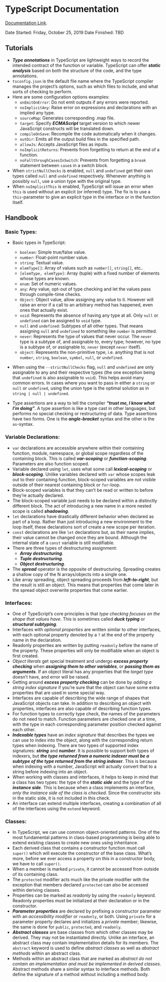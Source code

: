 # TypeScript Documentation

[Documentation Link](https://www.typescriptlang.org/index.html).

Date Started: Friday, October 25, 2019
Date Finished: TBD

## Tutorials

- ***Type annotations*** in TypeScript are lightweight ways to record the intended contract of the function or variable. TypeScript can offer ***static analysis*** based on both the structure of the code, and the type annotations.
- `tsconfig.json` is the default file name where the TypeScript compiler manages the project’s options, such as which files to include, and what sorts of checking to perform.
- Here are some configuration options examples:
  - `onEmitOnError`: Do not emit outputs if any errors were reported.
  - `noImplicitAny`: Raise error on expressions and declarations with an implied any type.
  - `sourceMap`: Generates corresponding .map file.
  - `target`: Specify ***ECMAScript*** target version to which newer JavaScript constructs will be translated down.
  - `compileOnSave`: Recompile the code automatically when it changes.
  - `outDir`: Emits all the output build files in the specified path.
  - `allowJs`: Accepts JavaScript files as inputs.
  - `noImplicitReturns`: Prevents from forgetting to return at the end of a function.
  - `noFallthroughCasesInSwitch`: Prevents from forgetting a `break` statement between `case`s in a switch block.
- When `strictNullChecks` is enabled, `null` and `undefined` get their own types called `null` and `undefined` respectively. Whenever anything is possibly `null`, use a union type with the original type.
- When `noImplicitThis` is enabled, TypeScript will issue an error when `this` is used without an explicit (or inferred) type. The fix is to use a `this`-parameter to give an explicit type in the interface or in the function itself.

## Handbook

### Basic Types:
- Basic types in TypeScript:
  - `boolean`: Simple true/false value.
  - `number`: Float-point number value.
  - `string`: Textual value.
  - `elemType[]`: Array of values such as `number[]`, `string[]`, etc..
  - `[elemType, elemType]`: Array (tuple) with a fixed number of elements whose types are known.
  - `enum`: Set of numeric values.
  - `any`: Any value, opt-out of type checking and let the values pass through compile-time checks.
  - `Object`: Object value, allow assigning any value to it. However will raise an error if a call to an arbitrary method has happened, even ones that actually exist.
  - `void`: Represents the absence of having any type at all. Only `null` or `undefined` can be assigned to `void` type.
  - `null` and `undefined`: Subtypes of all other types. That means assigning `null` and `undefined` to something like `number` is permitted.
  - `never`: Represents the type of values that never occur. The `never` type is a subtype of, and assignable to, every type; however, no type is a subtype of, or assignable to, `never` (except `never` itself).
  - `object`: Represents the non-primitive type, i.e. anything that is not `number`, `string`, `boolean`, `symbol`, `null`, or `undefined`.

- When using the `--strictNullChecks` flag, `null` and `undefined` are only assignable to any and their respective types (the one exception being that `undefined` is also assignable to `void`). This helps avoid many common errors. In cases where you want to pass in either a `string` or `null` or `undefined`, using the union type is the optimal solution as in `string | null | undefined`.

- Type assertions are a way to tell the compiler ***“trust me, I know what I’m doing”***. A type assertion is like a type cast in other languages, but performs no special checking or restructuring of data. Type assertions have two forms. One is the ***angle-bracket*** syntax and the other is the `as`-syntax.

### Variable Declarations:

- `var` declarations are accessible anywhere within their containing function, module, namespace, or global scope regardless of the containing block. This is called ***var-scoping*** or ***function-scoping***. Parameters are also function scoped.
- Variable declared using `let`, uses what some call ***lexical-scoping*** or ***block-scoping***. Unlike variables declared with `var` whose scopes leak out to their containing function, block-scoped variables are not visible outside of their nearest containing block or `for`-loop.
- Block-scoped variables is that they can’t be read or written to before they’re actually declared.
- The block-scoped variable just needs to be declared within a distinctly different block. The act of introducing a new name in a more nested scope is called ***shadowing***.
- `let` declarations have drastically different behavior when declared as part of a loop. Rather than just introducing a new environment to the loop itself, these declarations sort of create a new scope per iteration.
- `const` declarations are like `let` declarations but, as their name implies, their value cannot be changed once they are bound. Although the internal state of a `const` variable is still modifiable.
- There are three types of destructuring assignment:
  - ***Array destructuring***.
  - ***Tuple destructuring***.
  - ***Object destructuring***.
- The ***spread*** operator is the opposite of destructuring. Spreading creates a shallow copy of the N arrays/objects into a single one.
- Like array spreading, object spreading proceeds from ***left-to-right***, but the result is still an object. This means that properties that come later in the spread object overwrite properties that come earlier.

### Interfaces:

- One of TypeScript’s core principles is that *type checking focuses on the shape that values have*. This is sometimes called ***duck typing*** or ***structural subtyping***. 
- Interfaces with *optional properties* are written similar to other interfaces, with each optional property denoted by a `?` at the end of the property name in the declaration.
- Readonly properties are written by putting `readonly` before the name of the property. These properties will only be modifiable when an object is first created.
- *Object literals* get special treatment and undergo ***excess property checking*** when ***assigning them to other variables***, or ***passing them as arguments***. If an object literal has any properties that the *target type* doesn’t have, and error will be raised.
- Getting around ***excess property checking*** can be done by *adding a string index signature* if you’re sure that the object can have some extra properties that are used in some special way.
- Interfaces are capable of describing the wide range of shapes that JavaScript objects can take. In addition to describing an object with properties, interfaces are also capable of describing function types.
- For function types to correctly type check, the names of the parameters do not need to match. Function parameters are checked one at a time, with the type in each corresponding parameter position checked against each other.
- ***Indexable types*** have an *index signature* that describes the types we can use to index into the object, along with the corresponding return types when indexing. There are two types of supported index signatures: ***string*** and ***number***. It is possible to support both types of indexers, but ***the type returned from a numeric indexer must be a subtype of the type returned from the string indexer***. This is because when indexing with a number, JavaScript will actually convert that to a string before indexing into an object.
- When working with classes and interfaces, it helps to keep in mind that a class has two types: the type of the ***static side*** and the type of the ***instance side***. This is because when a class implements an interface, *only the instance side of the class is checked*. Since the constructor sits in the static side, it is not included in this check.
- An interface can extend multiple interfaces, creating a combination of all of the interfaces using the `extend` keyword.

### Classes:

- In TypeScript, we can use common object-oriented patterns. One of the most fundamental patterns in class-based programming is being able to extend existing classes to create new ones using inheritance.
- Each derived class that contains a constructor function must call `super()` which will execute the constructor of the base class. What’s more, before we ever access a property on this in a constructor body, we have to call `super()`.
- When a member is marked `private`, it cannot be accessed from outside of its containing class.
- The `protected` modifier acts much like the private modifier with the exception that members declared `protected` can also be accessed within deriving classes.
- Properties can be marked as *readonly* by using the `readonly` keyword. Readonly properties must be initialized at their declaration or in the constructor.
- ***Parameter properties*** are declared by prefixing a constructor parameter with an *accessibility modifier* or `readonly`, or both. Using `private` for a parameter property declares and initializes a *private* member; likewise, the same is done for `public`, `protected`, and `readonly`.
- ***Abstract classes*** are base classes from which other classes may be derived. They may not be instantiated directly. Unlike an interface, an abstract class may contain implementation details for its members. The `abstract` keyword is used to define *abstract classes* as well as *abstract methods* within an abstract class.
- Methods within an abstract class that are marked as *abstract do not contain an implementation and must be implemented in derived classes*. Abstract methods share a similar syntax to interface methods. Both define the signature of a method without including a method body.